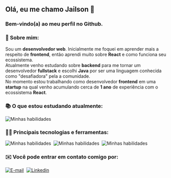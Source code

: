 ## Olá, eu me chamo Jailson 👋
### Bem-vindo(a) ao meu perfil no Github.

### 📖 Sobre mim: 
Sou um **desenvolvedor web**. Inicialmente me foquei em aprender mais a respeito de **frontend**, então aprendi muito sobre **React** e como funciona seu ecossistema.  
Atualmente venho estudando sobre **backend** para me tornar um desenvolvedor **fullstack** e escolhi **Java** por ser uma linguagem conhecida como "desafiadora" pela a comunidade.  
No momento estou trabalhando como desenvolvedor **frontend** em uma **startup** na qual venho acumulando cerca de **1 ano** de experiência com o ecossistema **React**.

### 📚 O que estou estudando atualmente: 
![Minhas habilidades](https://skillicons.dev/icons?i=java,spring,postgres,mongodb&theme=dark)

### 👨‍💻 Principais tecnologias e ferramentas: 
![Minhas habilidades](https://skillicons.dev/icons?i=html,css,javascript,typescript,sass&theme=dark)&nbsp;
![Minhas habilidades](https://skillicons.dev/icons?i=react,emotion,redux,next,bash&theme=dark)&nbsp;
![Minhas habilidades](https://skillicons.dev/icons?i=vscode,vite,vim,git&theme=dark)

### ✉️ Você pode entrar em contato comigo por:
[![E-mail](https://img.shields.io/badge/Gmail-D14836?style=for-the-badge&logo=gmail&logoColor=white)](mailto:jailsonp.lima03@gmail.com)&nbsp;&nbsp;[![Linkedin](https://img.shields.io/badge/LinkedIn-0077B5?style=for-the-badge&logo=linkedin&logoColor=white)](https://www.linkedin.com/in/jailsonplima/)

<!--
**JailsonPLima/JailsonPLima** is a ✨ _special_ ✨ repository because its `README.md` (this file) appears on your GitHub profile.

Here are some ideas to get you started:

- 🔭 I’m currently working on ...
- 🌱 I’m currently learning ...
- 👯 I’m looking to collaborate on ...
- 🤔 I’m looking for help with ...
- 💬 Ask me about ...
- 📫 How to reach me: ...
- 😄 Pronouns: ...
- ⚡ Fun fact: ...
-->
